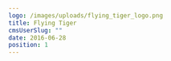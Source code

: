 ```yaml
---
logo: /images/uploads/flying_tiger_logo.png
title: Flying Tiger
cmsUserSlug: ""
date: 2016-06-28 
position: 1
---
```


